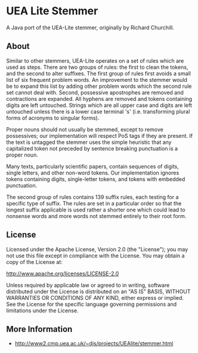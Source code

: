 UEA Lite Stemmer
================
A Java port of the UEA-Lite stemmer, originally by Richard Churchill.

About
------
Similar to other stemmers, UEA-Lite operates on a set of rules which are used as steps. There are two groups of rules: the first to clean the tokens, and the second to alter suffixes.
The first group of rules first avoids a small list of six frequent problem words. An improvement to the stemmer would be to expand this list by adding other problem words which the second rule set cannot deal with. Second, possessive apostrophes are removed and contractions are expanded. All hyphens are removed and tokens containing digits are left untouched. Strings which are all upper case and digits are left untouched unless there is a lower case terminal 's' (i.e. transforming plural forms of acronyms to singular forms).

Proper nouns should not usually be stemmed, except to remove possessives; our implementation will respect PoS tags if they are present. If the text is untagged the stemmer uses the simple heuristic that any capitalized token not preceded by sentence breaking punctuation is a proper noun.

Many texts, particularly scientific papers, contain sequences of digits, single letters, and other non-word tokens. Our implementation ignores tokens containing digits, single-letter tokens, and tokens with embedded punctuation.

The second group of rules contains 139 suffix rules, each testing for a specific type of suffix. The rules are set in a particular order so that the longest suffix applicable is used rather a shorter one which could lead to nonsense words and more words not stemmed entirely to their root form.

License
-------
Licensed under the Apache License, Version 2.0 (the "License");
you may not use this file except in compliance with the License.
You may obtain a copy of the License at:

http://www.apache.org/licenses/LICENSE-2.0

Unless required by applicable law or agreed to in writing, software
distributed under the License is distributed on an "AS IS" BASIS,
WITHOUT WARRANTIES OR CONDITIONS OF ANY KIND, either express or implied.
See the License for the specific language governing permissions and
limitations under the License.

More Information
----------------
* http://www2.cmp.uea.ac.uk/~djs/projects/UEAlite/stemmer.html
